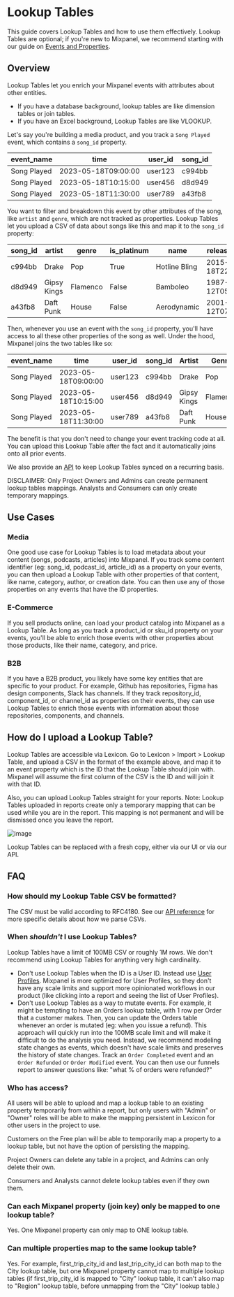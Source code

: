 # Lookup Tables


This guide covers Lookup Tables and how to use them effectively. Lookup Tables are optional; if you're new to Mixpanel, we recommend starting with our guide on [Events and Properties](/docs/how-it-works/events-and-properties).

## Overview

Lookup Tables let you enrich your Mixpanel events with attributes about other entities.
* If you have a database background, lookup tables are like dimension tables or join tables.
* If you have an Excel background, Lookup Tables are like VLOOKUP. 

Let's say you're building a media product, and you track a `Song Played` event, which contains a `song_id` property. 

| event_name  | time                | user_id  | song_id |
|-------------|---------------------|----------|---------|
| Song Played | 2023-05-18T09:00:00 | user123  | c994bb  |
| Song Played | 2023-05-18T10:15:00 | user456  | d8d949  |
| Song Played | 2023-05-18T11:30:00 | user789  | a43fb8  |


You want to filter and breakdown this event by other attributes of the song, like `artist` and `genre`, which are not tracked as properties. Lookup Tables let you upload a CSV of data about songs like this and map it to the `song_id` property:

| song_id| artist      | genre   | is_platinum | name          | release_date         
|--------|-------------|---------|-------------|---------------|----------------------
| c994bb | Drake       | Pop     | True        | Hotline Bling | 2015-10-18T22:00:00  
| d8d949 | Gipsy Kings | Flamenco| False       | Bamboleo      | 1987-07-12T05:00:00  
| a43fb8 | Daft Punk   | House   | False       | Aerodynamic   | 2001-03-12T07:30:00  


Then, whenever you use an event with the `song_id` property, you'll have access to all these other properties of the song as well. Under the hood, Mixpanel joins the two tables like so:

| event_name | time                 | user_id  | song_id | Artist      | Genre   | is_platinum | Name         | Release_date          |
|------------|----------------------|----------|--------|-------------|---------|-------------|---------------|-----------------------|
| Song Played | 2023-05-18T09:00:00 | user123  | c994bb | Drake       | Pop     | True        | Hotline Bling | 2015-10-18T22:00:00   |
| Song Played | 2023-05-18T10:15:00 | user456  | d8d949 | Gipsy Kings | Flamenco| False       | Bamboleo      | 1987-07-12T05:00:00   |
| Song Played | 2023-05-18T11:30:00 | user789  | a43fb8 | Daft Punk   | House   | False       | Aerodynamic   | 2001-03-12T07:30:00   |

The benefit is that you don't need to change your event tracking code at all. You can upload this Lookup Table after the fact and it automatically joins onto all prior events.

We also provide an [API](https://developer.mixpanel.com/reference/replace-lookup-table) to keep Lookup Tables synced on a recurring basis.

DISCLAIMER: Only Project Owners and Admins can create permanent lookup tables mappings. Analysts and Consumers can only create temporary mappings.

## Use Cases

### Media
One good use case for Lookup Tables is to load metadata about your content (songs, podcasts, articles) into Mixpanel. If you track some content identifier (eg: song_id, podcast_id, article_id) as a property on your events, you can then upload a Lookup Table with other properties of that content, like name, category, author, or creation date. You can then use any of those properties on any events that have the ID properties.

### E-Commerce
If you sell products online, can load your product catalog into Mixpanel as a Lookup Table. As long as you track a product_id or sku_id property on your events, you'll be able to enrich those events with other properties about those products, like their name, category, and price.

### B2B
If you have a B2B product, you likely have some key entities that are specific to your product. For example, Github has repositories, Figma has design components, Slack has channels. If they track repository_id, component_id, or channel_id as properties on their events, they can use Lookup Tables to enrich those events with information about those repositories, components, and channels.

## How do I upload a Lookup Table?
Lookup Tables are accessible via Lexicon. Go to Lexicon > Import > Lookup Table, and upload a CSV in the format of the example above, and map it to an event property which is the ID that the Lookup Table should join with. Mixpanel will assume the first column of the CSV is the ID and will join it with that ID.

Also, you can upload Lookup Tables straight for your reports. Note: Lookup Tables uploaded in reports create only a temporary mapping that can be used while you are in the report. This mapping is not permanent and will be dismissed once you leave the report.

![image](https://github.com/mixpanel/docs/assets/17679378/edb80cee-3821-4ae4-958f-c9524f8bfee7)

Lookup Tables can be replaced with a fresh copy, either via our UI or via our API.


## FAQ

### How should my Lookup Table CSV be formatted?
The CSV must be valid according to RFC4180. See our [API reference](https://developer.mixpanel.com/reference/replace-lookup-table) for more specific details about how we parse CSVs.

### When _shouldn't_ I use Lookup Tables?
Lookup Tables have a limit of 100MB CSV or roughly 1M rows. We don't recommend using Lookup Tables for anything very high cardinality.
* Don't use Lookup Tables when the ID is a User ID. Instead use [User Profiles](/docs/data-types/user-profiles). Mixpanel is more optimized for User Profiles, so they don't have any scale limits and support more opinionated workflows in our product (like clicking into a report and seeing the list of User Profiles).
* Don't use Lookup Tables as a way to mutate events. For example, it might be tempting to have an Orders lookup table, with 1 row per Order that a customer makes. Then, you can update the Orders table whenever an order is mutated (eg: when you issue a refund). This approach will quickly run into the 100MB scale limit and will make it difficult to do the analysis you need. Instead, we recommend modeling state changes as events, which doesn't have scale limits and preserves the history of state changes. Track an `Order Completed` event and an `Order Refunded` or `Order Modified` event. You can then use our funnels report to answer questions like: "what % of orders were refunded?"

### Who has access? 

All users will be able to upload and map a lookup table to an existing property temporarily from within a report, but only users with "Admin" or "Owner" roles will be able to make the mapping persistent in Lexicon for other users in the project to use.

Customers on the Free plan will be able to temporarily map a property to a lookup table, but not have the option of persisting the mapping.

Project Owners can delete any table in a project, and Admins can only delete their own.
 
Consumers and Analysts cannot delete lookup tables even if they own them.

### Can each Mixpanel property (join key) only be mapped to one lookup table?

Yes. One Mixpanel property can only map to ONE lookup table.

### Can multiple properties map to the same lookup table?

Yes. For example, first_trip_city_id and last_trip_city_id can both map to the City lookup table, but one Mixpanel property cannot map to multiple lookup tables (if first_trip_city_id is mapped to "City" lookup table, it can't also map to "Region" lookup table, before unmapping from the "City" lookup table.)



